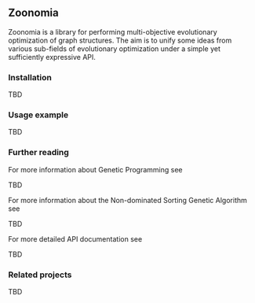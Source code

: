 ## Zoonomia

Zoonomia is a library for performing multi-objective evolutionary optimization
of graph structures. The aim is to unify some ideas from various sub-fields of
evolutionary optimization under a simple yet sufficiently expressive API.

### Installation

TBD

### Usage example

TBD

### Further reading

For more information about Genetic Programming see

TBD

For more information about the Non-dominated Sorting Genetic Algorithm see

TBD

For more detailed API documentation see

TBD

### Related projects

TBD